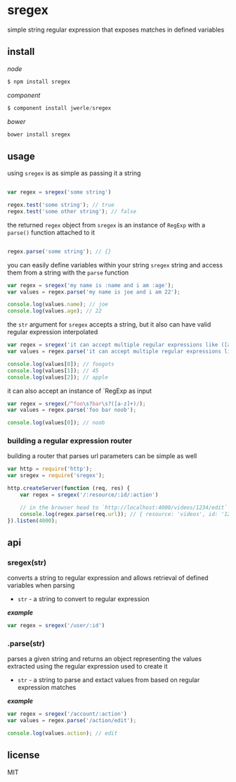 sregex
====

simple string regular expression that exposes matches in defined variables

## install

*node*

```js
$ npm install sregex
```

*component*

```js
$ component install jwerle/sregex
```

*bower*

```js
bower install sregex
```


## usage

using `sregex` is as simple as passing it a string

```js

var regex = sregex('some string')

regex.test('some string'); // true
regex.test('some other string'); // false
```

the returned `regex` object from `sregex` is an instance of `RegExp` with a `parse()` function attached to it

```js

regex.parse('some string'); // {}
```

you can easily define variables within your string `sregex` string and access them from a string with the `parse` function

```js
var regex = sregex('my name is :name and i am :age');
var values = regex.parse('my name is joe and i am 22');

console.log(values.name); // joe
console.log(values.age); // 22
```

the `str` argument for `sregex` accepts a string, but it also can have valid regular expression interpolated

```js
var regex = sregex('it can accept multiple regular expressions like ([a-zA-Z]+), ([0-9]+), and ([a-z]+)');
var values = regex.parse('it can accept multiple regular expressions like foogots, 45, and apple');

console.log(values[0]); // foogots
console.log(values[1]); // 45
console.log(values[2]); // apple
```

it can also accept an instance of `RegExp as input

```js
var regex = sregex(/^foo\s?bar\s?([a-z]+)/);
var values = regex.parse('foo bar noob');

console.log(values[0]); // noob
```

### building a regular expression router

building a router that parses url parameters can be simple as well

```js
var http = require('http');
var sregex = require('sregex');

http.createServer(function (req, res) {
	var regex = sregex('/:resource/:id/:action')

	// in the browser head to `http://localhost:4000/videos/1234/edit`
	console.log(regex.parse(req.url)); // { resource: 'videos', id: '1234', action: 'edit' }
}).listen(4000);
```

## api

### sregex(str)

converts a string to regular expression and allows retrieval of defined variables when parsing

* `str` - a string to convert to regular expression

***example***

```js
var regex = sregex('/user/:id')
```

### .parse(str)

parses a given string and returns an object representing the values extracted using the regular expression used to create it

* `str` - a string to parse and extact values from based on regular expression matches

***example***

```js
var regex = sregex('/account/:action')
var values = regex.parse('/action/edit');

console.log(values.action); // edit
```


## license

MIT
